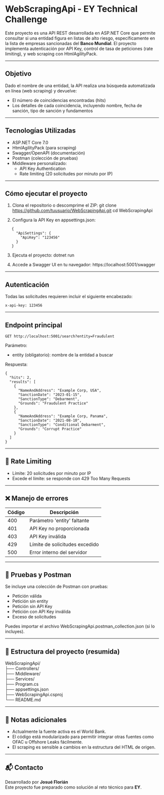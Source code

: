 # WebScrapingApi - EY Technical Challenge

Este proyecto es una API REST desarrollada en ASP.NET Core que permite consultar si una entidad figura en listas de alto riesgo, específicamente en la lista de empresas sancionadas del **Banco Mundial**. El proyecto implementa autenticación por API Key, control de tasa de peticiones (rate limiting), y web scraping con HtmlAgilityPack.

---

## Objetivo

Dado el nombre de una entidad, la API realiza una búsqueda automatizada en línea (web scraping) y devuelve:

- El número de coincidencias encontradas (hits)
- Los detalles de cada coincidencia, incluyendo nombre, fecha de sanción, tipo de sanción y fundamentos

---

## Tecnologías Utilizadas

- ASP.NET Core 7.0
- HtmlAgilityPack (para scraping)
- Swagger/OpenAPI (documentación)
- Postman (colección de pruebas)
- Middleware personalizado:
  - API Key Authentication
  - Rate limiting (20 solicitudes por minuto por IP)

---

## Cómo ejecutar el proyecto

1. Clona el repositorio o descomprime el ZIP:
   git clone https://github.com/tuusuario/WebScrapingApi.git
   cd WebScrapingApi

2. Configura la API Key en appsettings.json:
```
   {
     "ApiSettings": {
       "ApiKey": "123456"
     }
   }
```
3. Ejecuta el proyecto:
   dotnet run

4. Accede a Swagger UI en tu navegador:
   https://localhost:5001/swagger

---

## Autenticación

Todas las solicitudes requieren incluir el siguiente encabezado:
```
x-api-key: 123456
```
---

## Endpoint principal
```
GET http://localhost:5001/search?entity=Fraudulent
```
Parámetro:
- entity (obligatorio): nombre de la entidad a buscar


Respuesta:
```
{
  "hits": 2,
  "results": [
    {
      "NameAndAddress": "Example Corp, USA",
      "SanctionDate": "2023-01-15",
      "SanctionType": "Debarment",
      "Grounds": "Fraudulent Practice"
    },
    {
      "NameAndAddress": "Example Corp, Panama",
      "SanctionDate": "2021-08-10",
      "SanctionType": "Conditional Debarment",
      "Grounds": "Corrupt Practice"
    }
  ]
}
```
---

## 🔄 Rate Limiting

- Límite: 20 solicitudes por minuto por IP
- Excede el límite: se responde con 429 Too Many Requests

---

## ❌ Manejo de errores

Código | Descripción
------ | -----------
400    | Parámetro 'entity' faltante
401    | API Key no proporcionada
403    | API Key inválida
429    | Límite de solicitudes excedido
500    | Error interno del servidor

---

## 🧪 Pruebas y Postman

Se incluye una colección de Postman con pruebas:
- Petición válida
- Petición sin entity
- Petición sin API Key
- Petición con API Key inválida
- Exceso de solicitudes

Puedes importar el archivo WebScrapingApi.postman_collection.json (si lo incluyes).

---

## 🧹 Estructura del proyecto (resumida)

WebScrapingApi/  
├── Controllers/  
├── Middleware/  
├── Services/  
├── Program.cs  
├── appsettings.json  
├── WebScrapingApi.csproj  
└── README.md  

---

## 📌 Notas adicionales

- Actualmente la fuente activa es el World Bank.
- El código está modularizado para permitir integrar otras fuentes como OFAC u Offshore Leaks fácilmente.
- El scraping es sensible a cambios en la estructura del HTML de origen.

---

## 📬 Contacto

Desarrollado por **Josué Florián**  
Este proyecto fue preparado como solución al reto técnico para **EY**.